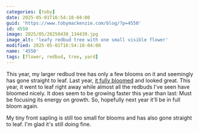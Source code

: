 ```yaml
---
categories: [toby]
date: 2025-05-01T16:54:18-04:00
guid: 'https://www.tobymackenzie.com/blog/?p=4550'
id: 4550
image: 2025/05/20250430_134439.jpg
image_alt: 'leafy redbud tree with one small visible flower'
modified: 2025-05-01T16:54:18-04:00
name: '4550'
tags: [flower, redbud, tree, yard]
---
```


This year, my larger redbud tree has only a few blooms on it and seemingly has gone straight to leaf.  Last year, [it fully bloomed](/content/blog/2024/04/21/redbud-first-bloom.md) and looked great.  This year, it went to leaf right away while almost all the redbuds I've seen have bloomed nicely.  It does seem to be growing faster this year than last:  Must be focusing its energy on growth.  So, hopefully next year it'll be in full bloom again.

My tiny front sapling is still too small for blooms and has also gone straight to leaf.  I'm glad it's still doing fine.
